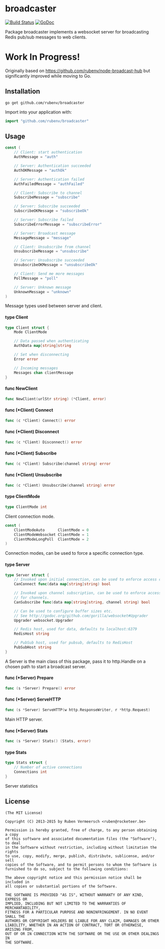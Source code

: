 # broadcaster

[![Build Status](https://travis-ci.org/rubenv/broadcaster.svg?branch=master)](https://travis-ci.org/rubenv/broadcaster) [![GoDoc](https://godoc.org/github.com/rubenv/broadcaster?status.png)](https://godoc.org/github.com/rubenv/broadcaster)

Package broadcaster implements a websocket server for broadcasting Redis pub/sub
messages to web clients.

# Work In Progress!

Originally based on https://github.com/rubenv/node-broadcast-hub but
significantly improved while moving to Go.

## Installation
```
go get github.com/rubenv/broadcaster
```

Import into your application with:

```go
import "github.com/rubenv/broadcaster"
```

## Usage

```go
const (
	// Client: start authentication
	AuthMessage = "auth"

	// Server: Authentication succeeded
	AuthOKMessage = "authOk"

	// Server: Authentication failed
	AuthFailedMessage = "authFailed"

	// Client: Subscribe to channel
	SubscribeMessage = "subscribe"

	// Server: Subscribe succeeded
	SubscribeOKMessage = "subscribeOk"

	// Server: Subscribe failed
	SubscribeErrorMessage = "subscribeError"

	// Server: Broadcast message
	MessageMessage = "message"

	// Client: Unsubscribe from channel
	UnsubscribeMessage = "unsubscribe"

	// Server: Unsubscribe succeeded
	UnsubscribeOKMessage = "unsubscribeOk"

	// Client: Send me more messages
	PollMessage = "poll"

	// Server: Unknown message
	UnknownMessage = "unknown"
)
```
Message types used between server and client.

#### type Client

```go
type Client struct {
	Mode ClientMode

	// Data passed when authenticating
	AuthData map[string]string

	// Set when disconnecting
	Error error

	// Incoming messages
	Messages chan clientMessage
}
```


#### func  NewClient

```go
func NewClient(urlStr string) (*Client, error)
```

#### func (*Client) Connect

```go
func (c *Client) Connect() error
```

#### func (*Client) Disconnect

```go
func (c *Client) Disconnect() error
```

#### func (*Client) Subscribe

```go
func (c *Client) Subscribe(channel string) error
```

#### func (*Client) Unsubscribe

```go
func (c *Client) Unsubscribe(channel string) error
```

#### type ClientMode

```go
type ClientMode int
```

Client connection mode.

```go
const (
	ClientModeAuto      ClientMode = 0
	ClientModeWebsocket ClientMode = 1
	ClientModeLongPoll  ClientMode = 2
)
```
Connection modes, can be used to force a specific connection type.

#### type Server

```go
type Server struct {
	// Invoked upon initial connection, can be used to enforce access control.
	CanConnect func(data map[string]string) bool

	// Invoked upon channel subscription, can be used to enforce access control
	// for channels.
	CanSubscribe func(data map[string]string, channel string) bool

	// Can be used to configure buffer sizes etc.
	// See http://godoc.org/github.com/gorilla/websocket#Upgrader
	Upgrader websocket.Upgrader

	// Redis host, used for data, defaults to localhost:6379
	RedisHost string

	// PubSub host, used for pubsub, defaults to RedisHost
	PubSubHost string
}
```

A Server is the main class of this package, pass it to http.Handle on a chosen
path to start a broadcast server.

#### func (*Server) Prepare

```go
func (s *Server) Prepare() error
```

#### func (*Server) ServeHTTP

```go
func (s *Server) ServeHTTP(w http.ResponseWriter, r *http.Request)
```
Main HTTP server.

#### func (*Server) Stats

```go
func (s *Server) Stats() (Stats, error)
```

#### type Stats

```go
type Stats struct {
	// Number of active connections
	Connections int
}
```

Server statistics

## License

    (The MIT License)

    Copyright (C) 2013-2015 by Ruben Vermeersch <ruben@rocketeer.be>

    Permission is hereby granted, free of charge, to any person obtaining a copy
    of this software and associated documentation files (the "Software"), to deal
    in the Software without restriction, including without limitation the rights
    to use, copy, modify, merge, publish, distribute, sublicense, and/or sell
    copies of the Software, and to permit persons to whom the Software is
    furnished to do so, subject to the following conditions:

    The above copyright notice and this permission notice shall be included in
    all copies or substantial portions of the Software.

    THE SOFTWARE IS PROVIDED "AS IS", WITHOUT WARRANTY OF ANY KIND, EXPRESS OR
    IMPLIED, INCLUDING BUT NOT LIMITED TO THE WARRANTIES OF MERCHANTABILITY,
    FITNESS FOR A PARTICULAR PURPOSE AND NONINFRINGEMENT. IN NO EVENT SHALL THE
    AUTHORS OR COPYRIGHT HOLDERS BE LIABLE FOR ANY CLAIM, DAMAGES OR OTHER
    LIABILITY, WHETHER IN AN ACTION OF CONTRACT, TORT OR OTHERWISE, ARISING FROM,
    OUT OF OR IN CONNECTION WITH THE SOFTWARE OR THE USE OR OTHER DEALINGS IN
    THE SOFTWARE.
